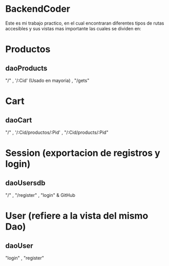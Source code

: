 # BackendCoder

<p>Este es mi trabajo practico, en el cual encontraran diferentes tipos de rutas accesibles 
y sus vistas mas importante las cuales  se dividen en:<p>

# Productos
## daoProducts 
<p>"/" , '/:Cid' (Usado en mayoria) , "/gets"</p>

# Cart
## daoCart 
<p>"/" , '/:Cid/productos/:Pid' , "/:Cid/products/:Pid"</p>

# Session (exportacion de registros y login)
## daoUsersdb
<p>"/" , "/register" , "login" & GitHub</p>

# User (refiere a la vista del mismo Dao)
## daoUser
<p>"login" , "register"</p>